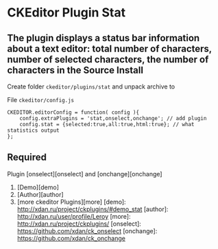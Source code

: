 CKEditor Plugin Stat
=============
The plugin displays a status bar information about a text editor: total number of characters, number of selected characters, the number of characters in the Source
Install
------------
Create folder `ckeditor/plugins/stat` and unpack archive to 

File `ckeditor/config.js`

	CKEDITOR.editorConfig = function( config ){
		config.extraPlugins = 'stat,onselect,onchange'; // add plugin
		config.stat = {selected:true,all:true,html:true}; // what statistics output
	};
	
Required
------------
Plugin [onselect][onselect] and [onchange][onchange]

1. [Demo][demo]
2. [Author][author]
3. [more ckeditor Plugins][more]
[demo]: http://xdan.ru/project/ckplugins/#demo_stat
[author]: http://xdan.ru/user/profile/Leroy
[more]: http://xdan.ru/project/ckplugins/
[onselect]: https://github.com/xdan/ck_onselect
[onchange]: https://github.com/xdan/ck_onchange